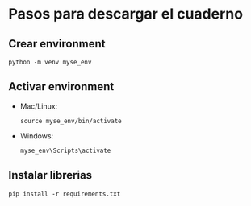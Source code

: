 # Pasos para descargar el cuaderno

## Crear environment
```
python -m venv myse_env
```

## Activar environment

- Mac/Linux:
  ```
  source myse_env/bin/activate
  ```

- Windows:
  ```
  myse_env\Scripts\activate
  ```

## Instalar librerias
```
pip install -r requirements.txt
```
